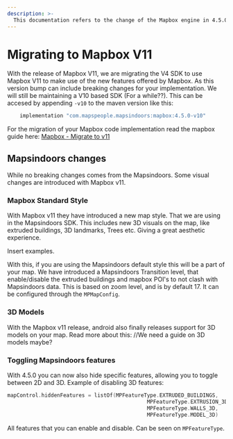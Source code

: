 ```yaml
---
description: >-
  This documentation refers to the change of the Mapbox engine in 4.5.0
---
```


# Migrating to Mapbox V11

With the release of Mapbox V11, we are migrating the V4 SDK to use Mapbox V11 to make use of the new features offered by Mapbox. As this version bump can include breaking changes for your implementation. We will still be maintaining a V10 based SDK (For a while??). This can be accesed by appending `-v10` to the maven version like this:

```gradle
    implementation "com.mapspeople.mapsindoors:mapbox:4.5.0-v10"
```

For the migration of your Mapbox code implementation read the mapbox guide here: [Mapbox - Migrate to v11](https://docs.mapbox.com/android/maps/guides/migrate-to-v11/)

## Mapsindoors changes

While no breaking changes comes from the Mapsindoors. Some visual changes are introduced with Mapbox v11.

### Mapbox Standard Style

With Mapbox v11 they have introduced a new map style. That we are using in the Mapsindoors SDK. This includes new 3D visuals on the map, like extruded buildings, 3D landmarks, Trees etc. Giving a great aesthetic experience.

Insert examples.

With this, if you are using the Mapsindoors default style this will be a part of your map. We have introduced a Mapsindoors Transition level, that enable/disable the extruded buildings and mapbox POI's to not clash with Mapsindoors data. This is based on zoom level, and is by default 17. It can be configured through the `MPMapConfig`.

### 3D Models

With the Mapbox v11 release, android also finally releases support for 3D models on your map. Read more about this: //We need a guide on 3D models maybe?

### Toggling Mapsindoors features

With 4.5.0 you can now also hide specific features, allowing you to toggle between 2D and 3D. Example of disabling 3D features:

```kotlin
mapControl.hiddenFeatures = listOf(MPFeatureType.EXTRUDED_BUILDINGS,
                                             MPFeatureType.EXTRUSION_3D,
                                             MPFeatureType.WALLS_3D,
                                             MPFeatureType.MODEL_3D)
```

All features that you can enable and disable. Can be seen on `MPFeatureType`.
